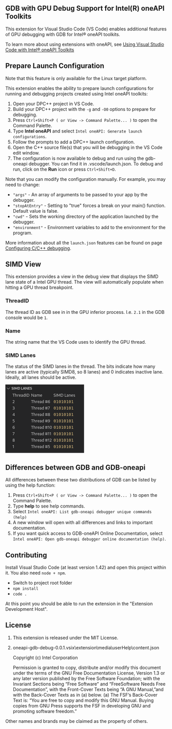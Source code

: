 ## GDB with GPU Debug Support for Intel(R) oneAPI Toolkits

This extension for Visual Studio Code (VS Code) enables
additional features of GPU debugging with GDB for Intel® oneAPI toolkits.

To learn more about using extensions with oneAPI, see
[Using Visual Studio Code with Intel® oneAPI Toolkits](https://www.intel.com/content/www/us/en/develop/documentation/using-vs-code-with-intel-oneapi/top.html)

## Prepare Launch Configuration
Note that this feature is only available for the Linux target platform.

This extension enables the ability to prepare launch configurations for running
and debugging projects created using Intel oneAPI toolkits:

1. Open your DPC++ project in VS Code.
2. Build your DPC++ project with the `-g` and `-O0` options to prepare for
   debugging.
3. Press `Ctrl+Shift+P ( or View -> Command Palette... )` to open the Command
   Palette.
4. Type **Intel oneAPI** and select `Intel oneAPI: Generate launch configurations`.
5. Follow the prompts to add a DPC++ launch configuration.
6. Open the C++ source file(s) that you will be debugging in the VS Code edit
   window.
7. The configuration is now available to debug and run using the gdb-oneapi
   debugger. You can find it in .vscode/launch.json. To debug and run, click on
   the **Run** icon or press `Ctrl+Shift+D`.

Note that you can modify the configuration manually. For example, you may need
to change:

* `"args"` - An array of arguments to be passed to your app by the debugger.
* `"stopAtEntry"` - Setting to "true" forces a break on your main() function.
  Default value is false.
* `"cwd"` - Sets the working directory of the application launched by the
  debugger.
* `"environment"` - Environment variables to add to the environment for
  the program.

More information about all the `launch.json` features can be found on page
[Configuring C/C++ debugging](https://code.visualstudio.com/docs/cpp/launch-json-reference).

## SIMD View
This extension provides a view in the debug view that displays the SIMD lane
state of a Intel GPU thread. The view will automatically populate when hitting
a GPU thread breakpoint.

### ThreadID
The thread ID as GDB see in in the GPU inferior process. I.e. `2.1` in the GDB
console would be `1`.

### Name
The string name that the VS Code uses to identify the GPU thread.

### SIMD Lanes
The status of the SIMD lanes in the thread. The bits indicate how many lanes
are active (typically SIMD8, so 8 lanes) and 0 indicates inactive lane.
Ideally, all lanes should be active.

![View of SIMD view in VSCode debug session](/media/simd.png)

## Differences between GDB and GDB-oneapi
All differences between these two distributions of GDB can be listed by using
the help function:
1. Press `Ctrl+Shift+P ( or View -> Command Palette... )` to open the Command
   Palette.
2. Type **help** to see help commands.
3. Select `Intel oneAPI: List gdb-oneapi debugger unique commands (help)`
4. A new window will open with all differences and links to important
   documentation.
5. If you want quick access to GDB-oneAPI Online Documentation, select
   `Intel oneAPI: Open gdb-oneapi debugger online documentation (help)`.

## Contributing
Install Visual Studio Code (at least version 1.42) and open this project within
it. You also need `node + npm`.
- Switch to project root folder
- `npm install`
- `code .`

At this point you should be able to run the extension in the "Extension
Development Host".

## License
1. This extension is released under the MIT License.


2. oneapi-gdb-debug-0.0.1.vsix\extension\media\userHelp\content.json

    Copyright (c) Intel Corporation

    Permission is granted to copy, distribute and/or modify this document under the
    terms of the GNU Free Documentation License, Version 1.3 or any later version
    published by the Free Software Foundation; with the Invariant Sections being
    “Free Software” and “FreeSoftware Needs Free Documentation”, with the
    Front-Cover Texts being “A GNU Manual,”and with the Back-Cover Texts as in (a)
    below. (a) The FSF’s Back-Cover Text is: “You are free to copy and modify this
    GNU Manual. Buying copies from GNU Press supports the FSF in developing GNU and
    promoting software freedom.”

Other names and brands may be claimed as the property of others.
